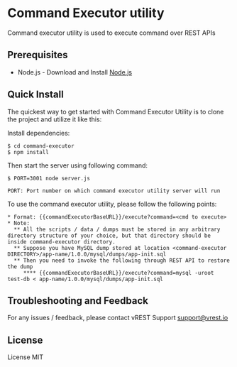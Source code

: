 # Command Executor utility

Command executor utility is used to execute command over REST APIs

## Prerequisites
* Node.js - Download and Install [Node.js](http://www.nodejs.org/download/)

## Quick Install
  The quickest way to get started with Command Executor Utility is to clone the project and utilize it like this:

  Install dependencies:

    $ cd command-executor
    $ npm install

  Then start the server using following command:

  	$ PORT=3001 node server.js 

  	PORT: Port number on which command executor utility server will run

  To use the command executor utility, please follow the following points:

    * Format: {{commandExecutorBaseURL}}/execute?command=<cmd to execute>
    * Note: 
      ** All the scripts / data / dumps must be stored in any arbitrary directory structure of your choice, but that directory should be inside command-executor directory.
      ** Suppose you have MySQL dump stored at location <command-executor DIRECTORY>/app-name/1.0.0/mysql/dumps/app-init.sql
      ** Then you need to invoke the following through REST API to restore the dump
         **** {{commandExecutorBaseURL}}/execute?command=mysql -uroot test-db < app-name/1.0.0/mysql/dumps/app-init.sql

## Troubleshooting and Feedback
For any issues / feedback, please contact vREST Support <support@vrest.io>

## License
License MIT
